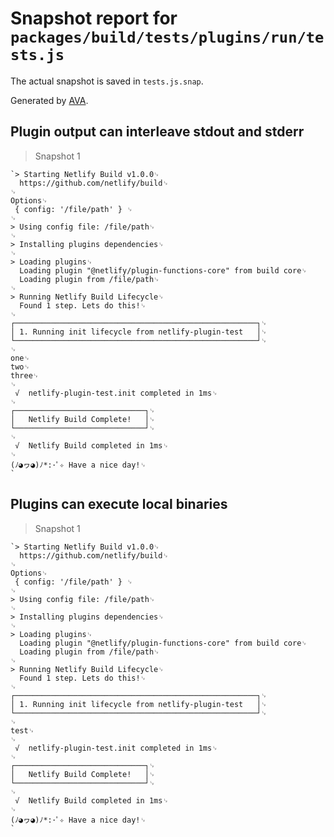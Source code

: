 # Snapshot report for `packages/build/tests/plugins/run/tests.js`

The actual snapshot is saved in `tests.js.snap`.

Generated by [AVA](https://ava.li).

## Plugin output can interleave stdout and stderr

> Snapshot 1

    `> Starting Netlify Build v1.0.0␊
      https://github.com/netlify/build␊
    ␊
    Options␊
     { config: '/file/path' } ␊
    ␊
    > Using config file: /file/path␊
    ␊
    > Installing plugins dependencies␊
    ␊
    > Loading plugins␊
      Loading plugin "@netlify/plugin-functions-core" from build core␊
      Loading plugin from /file/path␊
    ␊
    > Running Netlify Build Lifecycle␊
      Found 1 step. Lets do this!␊
    ␊
    ┌──────────────────────────────────────────────────────┐␊
    │ 1. Running init lifecycle from netlify-plugin-test   │␊
    └──────────────────────────────────────────────────────┘␊
    ␊
    one␊
    two␊
    three␊
    ␊
     √  netlify-plugin-test.init completed in 1ms␊
    ␊
    ┌─────────────────────────────┐␊
    │   Netlify Build Complete!   │␊
    └─────────────────────────────┘␊
    ␊
     √  Netlify Build completed in 1ms␊
    ␊
    (ﾉ◕ヮ◕)ﾉ*:･ﾟ✧ Have a nice day!␊
    `

## Plugins can execute local binaries

> Snapshot 1

    `> Starting Netlify Build v1.0.0␊
      https://github.com/netlify/build␊
    ␊
    Options␊
     { config: '/file/path' } ␊
    ␊
    > Using config file: /file/path␊
    ␊
    > Installing plugins dependencies␊
    ␊
    > Loading plugins␊
      Loading plugin "@netlify/plugin-functions-core" from build core␊
      Loading plugin from /file/path␊
    ␊
    > Running Netlify Build Lifecycle␊
      Found 1 step. Lets do this!␊
    ␊
    ┌──────────────────────────────────────────────────────┐␊
    │ 1. Running init lifecycle from netlify-plugin-test   │␊
    └──────────────────────────────────────────────────────┘␊
    ␊
    test␊
    ␊
     √  netlify-plugin-test.init completed in 1ms␊
    ␊
    ┌─────────────────────────────┐␊
    │   Netlify Build Complete!   │␊
    └─────────────────────────────┘␊
    ␊
     √  Netlify Build completed in 1ms␊
    ␊
    (ﾉ◕ヮ◕)ﾉ*:･ﾟ✧ Have a nice day!␊
    `
